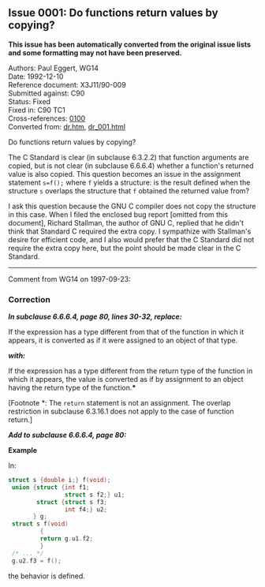 ## Issue 0001: Do functions return values by copying?

**This issue has been automatically converted from the original issue lists and some formatting may not have been preserved.**

Authors: Paul Eggert, WG14  
Date: 1992-12-10  
Reference document: X3J11/90-009  
Submitted against: C90  
Status: Fixed  
Fixed in: C90 TC1  
Cross-references: [0100](../c90/issue0100.md)  
Converted from: [dr.htm](https://www.open-std.org/jtc1/sc22/wg14/www/docs/dr.htm), [dr_001.html](https://www.open-std.org/jtc1/sc22/wg14/www/docs/dr_001.html)

Do functions return values by copying?

The C Standard is clear (in subclause 6.3.2.2) that function arguments are
copied, but is not clear (in subclause 6.6.6.4) whether a function's returned
value is also copied. This question becomes an issue in the assignment statement
`s=f();` where `f` yields a structure: is the result defined when the structure
`s` overlaps the structure that `f` obtained the returned value from?

I ask this question because the GNU C compiler does not copy the structure in
this case. When I filed the enclosed bug report \[omitted from this document\],
Richard Stallman, the author of GNU C, replied that he didn't think that
Standard C required the extra copy. I sympathize with Stallman's desire for
efficient code, and I also would prefer that the C Standard did not require the
extra copy here, but the point should be made clear in the C Standard.

---

Comment from WG14 on 1997-09-23:

### Correction

***In subclause 6.6.6.4, page 80, lines 30-32, replace:***

If the expression has a type different from that of the function in which it
appears, it is converted as if it were assigned to an object of that type.

***with:***

If the expression has a type different from the return type of the function in
which it appears, the value is converted as if by assignment to an object having
the return type of the function.**\***

\[Footnote \*: The `return` statement is not an assignment. The overlap
restriction in subclause 6.3.16.1 does not apply to the case of function
return.\]

***Add to subclause 6.6.6.4, page 80:***

**Example**

In:

```c
struct s {double i;} f(void);
 union {struct {int f1;
                struct s f2;} u1;
        struct {struct s f3;
                int f4;} u2;
       } g;
 struct s f(void)
         {
         return g.u1.f2;
         }
 /* ... */
 g.u2.f3 = f();
```

the behavior is defined.
